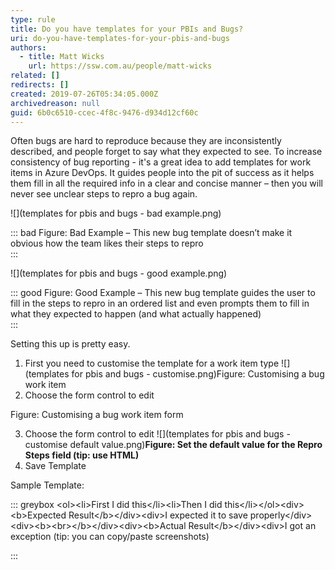 ```yaml
---
type: rule
title: Do you have templates for your PBIs and Bugs?
uri: do-you-have-templates-for-your-pbis-and-bugs
authors:
  - title: Matt Wicks
    url: https://ssw.com.au/people/matt-wicks
related: []
redirects: []
created: 2019-07-26T05:34:05.000Z
archivedreason: null
guid: 6b0c6510-ccec-4f8c-9476-d934d12cf60c
---
```

Often bugs are hard to reproduce because they are inconsistently described, and people forget to say what they expected to see. To increase consistency of bug reporting - it's a great idea to add templates for work items in Azure DevOps. It guides people into the pit of success as it helps them fill in all the required info in a clear and concise manner – then you will never see unclear steps to repro a bug again. 

<!--endintro-->

![](templates for pbis and bugs - bad example.png)

::: bad
Figure: Bad Example – This new bug template doesn’t make it obvious how the team likes their steps to repro\
:::

![](templates for pbis and bugs - good example.png)

::: good
Figure: Good Example – This new bug template guides the user to fill in the steps to repro in an ordered list and even prompts them to fill in what they expected to happen (and what actually happened)\
:::

Setting this up is pretty easy.

1. First you need to customise the template for a work item type !\[](templates for pbis and bugs - customise.png)Figure: Customising a bug work item
2. Choose the form control to edit

Figure: Customising a bug work item form</dd>

3. Choose the form control to edit !\[](templates for pbis and bugs - customise default value.png)**Figure: Set the default value for the Repro Steps field (tip: use HTML)**
4. Save Template

Sample Template:

::: greybox
&lt;ol&gt;&lt;li&gt;First I did this&lt;/li&gt;&lt;li&gt;Then I did this&lt;/li&gt;&lt;/ol&gt;&lt;div&gt;&lt;b&gt;Expected Result&lt;/b&gt;&lt;/div&gt;&lt;div&gt;I expected it to save properly&lt;/div&gt;&lt;div&gt;&lt;b&gt;&lt;br&gt;&lt;/b&gt;&lt;/div&gt;&lt;div&gt;&lt;b&gt;Actual Result&lt;/b&gt;&lt;/div&gt;&lt;div&gt;I got an exception (tip: you can copy/paste screenshots)

:::
